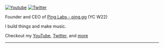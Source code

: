 
<a href="https://www.youtube.com/channel/UCGUdoQs3g_z4xBXM6Cvj2lw"><img src="https://img.shields.io/youtube/channel/subscribers/UCGUdoQs3g_z4xBXM6Cvj2lw?style=social" alt="Youtube" /></a>
<a href="https://twitter.com/ArbiterFeed"><img src="https://img.shields.io/twitter/follow/ArbiterFeed?label=Twitter&style=social" alt="Twitter"></a>

Founder and CEO of [Ping Labs - ping.gg](https://ping.gg) (YC W22)

I build things and make music.

Checkout my [YouTube](https://www.youtube.com/channel/UCGUdoQs3g_z4xBXM6Cvj2lw), [Twitter](https://twitter.com/ArbiterFeed), and [more](https://www.arbitercorp.com)

---
